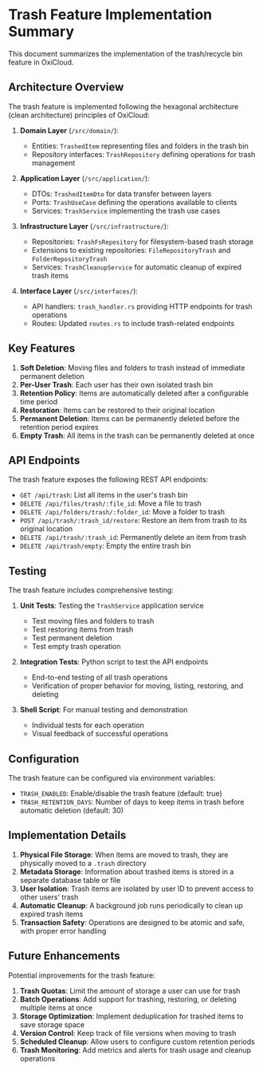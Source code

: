 # Trash Feature Implementation Summary

This document summarizes the implementation of the trash/recycle bin feature in OxiCloud.

## Architecture Overview

The trash feature is implemented following the hexagonal architecture (clean architecture) principles of OxiCloud:

1. **Domain Layer** (`/src/domain/`):
   - Entities: `TrashedItem` representing files and folders in the trash bin
   - Repository interfaces: `TrashRepository` defining operations for trash management

2. **Application Layer** (`/src/application/`):
   - DTOs: `TrashedItemDto` for data transfer between layers
   - Ports: `TrashUseCase` defining the operations available to clients
   - Services: `TrashService` implementing the trash use cases

3. **Infrastructure Layer** (`/src/infrastructure/`):
   - Repositories: `TrashFsRepository` for filesystem-based trash storage
   - Extensions to existing repositories: `FileRepositoryTrash` and `FolderRepositoryTrash`
   - Services: `TrashCleanupService` for automatic cleanup of expired trash items

4. **Interface Layer** (`/src/interfaces/`):
   - API handlers: `trash_handler.rs` providing HTTP endpoints for trash operations
   - Routes: Updated `routes.rs` to include trash-related endpoints

## Key Features

1. **Soft Deletion**: Moving files and folders to trash instead of immediate permanent deletion
2. **Per-User Trash**: Each user has their own isolated trash bin
3. **Retention Policy**: Items are automatically deleted after a configurable time period
4. **Restoration**: Items can be restored to their original location
5. **Permanent Deletion**: Items can be permanently deleted before the retention period expires
6. **Empty Trash**: All items in the trash can be permanently deleted at once

## API Endpoints

The trash feature exposes the following REST API endpoints:

- `GET /api/trash`: List all items in the user's trash bin
- `DELETE /api/files/trash/:file_id`: Move a file to trash
- `DELETE /api/folders/trash/:folder_id`: Move a folder to trash
- `POST /api/trash/:trash_id/restore`: Restore an item from trash to its original location
- `DELETE /api/trash/:trash_id`: Permanently delete an item from trash
- `DELETE /api/trash/empty`: Empty the entire trash bin

## Testing

The trash feature includes comprehensive testing:

1. **Unit Tests**: Testing the `TrashService` application service
   - Test moving files and folders to trash
   - Test restoring items from trash
   - Test permanent deletion
   - Test empty trash operation

2. **Integration Tests**: Python script to test the API endpoints
   - End-to-end testing of all trash operations
   - Verification of proper behavior for moving, listing, restoring, and deleting

3. **Shell Script**: For manual testing and demonstration
   - Individual tests for each operation
   - Visual feedback of successful operations

## Configuration

The trash feature can be configured via environment variables:

- `TRASH_ENABLED`: Enable/disable the trash feature (default: true)
- `TRASH_RETENTION_DAYS`: Number of days to keep items in trash before automatic deletion (default: 30)

## Implementation Details

1. **Physical File Storage**: When items are moved to trash, they are physically moved to a `.trash` directory
2. **Metadata Storage**: Information about trashed items is stored in a separate database table or file
3. **User Isolation**: Trash items are isolated by user ID to prevent access to other users' trash
4. **Automatic Cleanup**: A background job runs periodically to clean up expired trash items
5. **Transaction Safety**: Operations are designed to be atomic and safe, with proper error handling

## Future Enhancements

Potential improvements for the trash feature:

1. **Trash Quotas**: Limit the amount of storage a user can use for trash
2. **Batch Operations**: Add support for trashing, restoring, or deleting multiple items at once
3. **Storage Optimization**: Implement deduplication for trashed items to save storage space
4. **Version Control**: Keep track of file versions when moving to trash
5. **Scheduled Cleanup**: Allow users to configure custom retention periods
6. **Trash Monitoring**: Add metrics and alerts for trash usage and cleanup operations